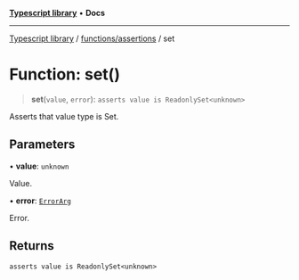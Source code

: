 [**Typescript library**](../../../index.md) • **Docs**

***

[Typescript library](../../../modules.md) / [functions/assertions](../index.md) / set

# Function: set()

> **set**(`value`, `error`): `asserts value is ReadonlySet<unknown>`

Asserts that value type is Set.

## Parameters

• **value**: `unknown`

Value.

• **error**: [`ErrorArg`](../type-aliases/ErrorArg.md)

Error.

## Returns

`asserts value is ReadonlySet<unknown>`
